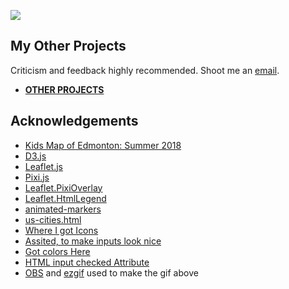 <a href="https://edmonton-open-data.github.io/Edmonton-Fun-Places-for-Kids-I/" target="_blank">![](fun-places-kids-I.gif)</a>
## My Other Projects
Criticism and feedback highly recommended. Shoot me an <a href="https://mikelotis.github.io/#web" target="_blank">email</a>.
- <a href="https://mikelotis.github.io/" target="_blank"><strong>OTHER PROJECTS</strong></a>

## Acknowledgements
- <a href="https://edmonton.maps.arcgis.com/apps/webappviewer/index.html?id=bc0b9eed3d0d4ddf818a735c15460270" target="_blank">Kids Map of Edmonton: Summer 2018</a>
- <a href="https://d3js.org/" target="_blank">D3.js</a>
- <a href="https://leafletjs.com/" target="_blank">Leaflet.js</a>
- <a href="http://www.pixijs.com/" target="_blank">Pixi.js</a>
- <a href="https://github.com/manubb/Leaflet.PixiOverlay" target="_blank">Leaflet.PixiOverlay</a>
- <a href="https://github.com/consbio/Leaflet.HtmlLegend" target="_blank">Leaflet.HtmlLegend</a>
- <a href="https://manubb.github.io/Leaflet.PixiOverlay/animated-markers.html" target="_blank">animated-markers</a>
- <a href="https://manubb.github.io/Leaflet.PixiOverlay/us-cities.html" target="_blank">us-cities.html</a>
- <a href="https://icons8.com/" target="_blank">Where I got Icons</a>
- <a href="https://dc-js.github.io/dc.js/examples/html-legend.html" target="_blank">Assited, to make inputs look nice</a>
- <a href="https://www.canva.com/learn/100-color-combinations/" target="_blank">Got colors Here</a>
- <a href="https://www.w3schools.com/Tags/att_input_checked.asp" target="_blank">HTML input checked Attribute</a>
- <a href="https://obsproject.com/" target="_blank">OBS</a> and <a href="https://ezgif.com/" target="_blank">ezgif</a> used to make the gif above
  
